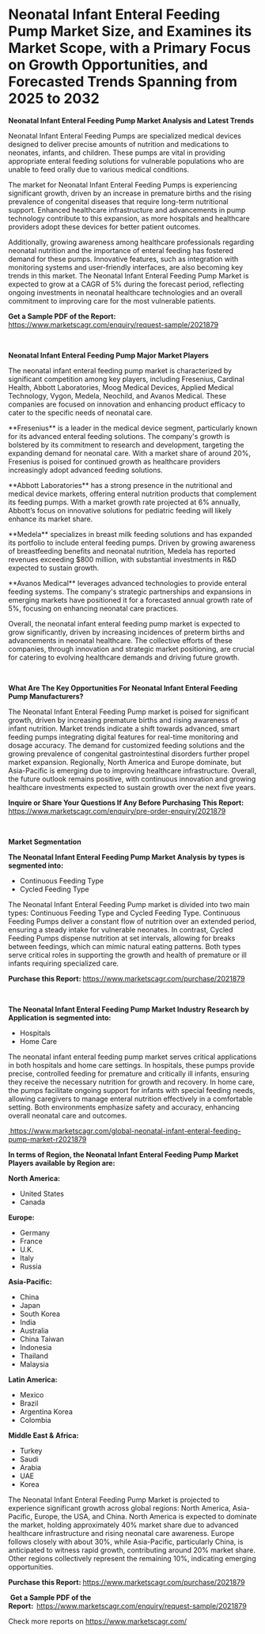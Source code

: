 <p><h1>Neonatal Infant Enteral Feeding Pump Market Size, and Examines its Market Scope, with a Primary Focus on Growth Opportunities, and Forecasted Trends Spanning from 2025 to 2032</h1></p><p><strong>Neonatal Infant Enteral Feeding Pump Market Analysis and Latest Trends</strong></p>
<p><p>Neonatal Infant Enteral Feeding Pumps are specialized medical devices designed to deliver precise amounts of nutrition and medications to neonates, infants, and children. These pumps are vital in providing appropriate enteral feeding solutions for vulnerable populations who are unable to feed orally due to various medical conditions. </p><p>The market for Neonatal Infant Enteral Feeding Pumps is experiencing significant growth, driven by an increase in premature births and the rising prevalence of congenital diseases that require long-term nutritional support. Enhanced healthcare infrastructure and advancements in pump technology contribute to this expansion, as more hospitals and healthcare providers adopt these devices for better patient outcomes.</p><p>Additionally, growing awareness among healthcare professionals regarding neonatal nutrition and the importance of enteral feeding has fostered demand for these pumps. Innovative features, such as integration with monitoring systems and user-friendly interfaces, are also becoming key trends in this market. The Neonatal Infant Enteral Feeding Pump Market is expected to grow at a CAGR of 5% during the forecast period, reflecting ongoing investments in neonatal healthcare technologies and an overall commitment to improving care for the most vulnerable patients.</p></p>
<p><strong>Get a Sample PDF of the Report:&nbsp;</strong> <a href="https://www.marketscagr.com/enquiry/request-sample/2021879?utm_campaign=3215&utm_medium=2&utm_source=Github&utm_content=ia&utm_term=29032025&utm_id=neonatal-infant-enteral-feeding-pump">https://www.marketscagr.com/enquiry/request-sample/2021879</a></p>
<p>&nbsp;</p>
<p><strong>Neonatal Infant Enteral Feeding Pump Major Market Players</strong></p>
<p><p>The neonatal infant enteral feeding pump market is characterized by significant competition among key players, including Fresenius, Cardinal Health, Abbott Laboratories, Moog Medical Devices, Applied Medical Technology, Vygon, Medela, Neochild, and Avanos Medical. These companies are focused on innovation and enhancing product efficacy to cater to the specific needs of neonatal care.</p><p>**Fresenius** is a leader in the medical device segment, particularly known for its advanced enteral feeding solutions. The company's growth is bolstered by its commitment to research and development, targeting the expanding demand for neonatal care. With a market share of around 20%, Fresenius is poised for continued growth as healthcare providers increasingly adopt advanced feeding solutions.</p><p>**Abbott Laboratories** has a strong presence in the nutritional and medical device markets, offering enteral nutrition products that complement its feeding pumps. With a market growth rate projected at 6% annually, Abbott’s focus on innovative solutions for pediatric feeding will likely enhance its market share.</p><p>**Medela** specializes in breast milk feeding solutions and has expanded its portfolio to include enteral feeding pumps. Driven by growing awareness of breastfeeding benefits and neonatal nutrition, Medela has reported revenues exceeding $800 million, with substantial investments in R&D expected to sustain growth.</p><p>**Avanos Medical** leverages advanced technologies to provide enteral feeding systems. The company's strategic partnerships and expansions in emerging markets have positioned it for a forecasted annual growth rate of 5%, focusing on enhancing neonatal care practices.</p><p>Overall, the neonatal infant enteral feeding pump market is expected to grow significantly, driven by increasing incidences of preterm births and advancements in neonatal healthcare. The collective efforts of these companies, through innovation and strategic market positioning, are crucial for catering to evolving healthcare demands and driving future growth.</p></p>
<p>&nbsp;</p>
<p><strong>What Are The Key Opportunities For Neonatal Infant Enteral Feeding Pump Manufacturers?</strong></p>
<p><p>The Neonatal Infant Enteral Feeding Pump market is poised for significant growth, driven by increasing premature births and rising awareness of infant nutrition. Market trends indicate a shift towards advanced, smart feeding pumps integrating digital features for real-time monitoring and dosage accuracy. The demand for customized feeding solutions and the growing prevalence of congenital gastrointestinal disorders further propel market expansion. Regionally, North America and Europe dominate, but Asia-Pacific is emerging due to improving healthcare infrastructure. Overall, the future outlook remains positive, with continuous innovation and growing healthcare investments expected to sustain growth over the next five years.</p></p>
<p><strong>Inquire or Share Your Questions If Any Before Purchasing This Report:</strong> <a href="https://www.marketscagr.com/enquiry/pre-order-enquiry/2021879?utm_campaign=3215&utm_medium=2&utm_source=Github&utm_content=ia&utm_term=29032025&utm_id=neonatal-infant-enteral-feeding-pump">https://www.marketscagr.com/enquiry/pre-order-enquiry/2021879</a></p>
<p>&nbsp;</p>
<p><strong>Market Segmentation</strong></p>
<p><strong>The Neonatal Infant Enteral Feeding Pump Market Analysis by types is segmented into:</strong></p>
<p><ul><li>Continuous Feeding Type</li><li>Cycled Feeding Type</li></ul></p>
<p><p>The Neonatal Infant Enteral Feeding Pump market is divided into two main types: Continuous Feeding Type and Cycled Feeding Type. Continuous Feeding Pumps deliver a constant flow of nutrition over an extended period, ensuring a steady intake for vulnerable neonates. In contrast, Cycled Feeding Pumps dispense nutrition at set intervals, allowing for breaks between feedings, which can mimic natural eating patterns. Both types serve critical roles in supporting the growth and health of premature or ill infants requiring specialized care.</p></p>
<p><strong>Purchase this Report:&nbsp;</strong><a href="https://www.marketscagr.com/purchase/2021879?utm_campaign=3215&utm_medium=2&utm_source=Github&utm_content=ia&utm_term=29032025&utm_id=neonatal-infant-enteral-feeding-pump">https://www.marketscagr.com/purchase/2021879</a></p>
<p>&nbsp;</p>
<p><strong>The Neonatal Infant Enteral Feeding Pump Market Industry Research by Application is segmented into:</strong></p>
<p><ul><li>Hospitals</li><li>Home Care</li></ul></p>
<p><p>The neonatal infant enteral feeding pump market serves critical applications in both hospitals and home care settings. In hospitals, these pumps provide precise, controlled feeding for premature and critically ill infants, ensuring they receive the necessary nutrition for growth and recovery. In home care, the pumps facilitate ongoing support for infants with special feeding needs, allowing caregivers to manage enteral nutrition effectively in a comfortable setting. Both environments emphasize safety and accuracy, enhancing overall neonatal care and outcomes.</p></p>
<p><a href="https://www.marketscagr.com/global-neonatal-infant-enteral-feeding-pump-market-r2021879?utm_campaign=3215&utm_medium=2&utm_source=Github&utm_content=ia&utm_term=29032025&utm_id=neonatal-infant-enteral-feeding-pump">&nbsp;https://www.marketscagr.com/global-neonatal-infant-enteral-feeding-pump-market-r2021879</a></p>
<p><strong>In terms of Region, the Neonatal Infant Enteral Feeding Pump Market Players available by Region are:</strong></p>
<p>
    <p> <strong> North America: </strong>
        <ul>
            <li>United States</li>
            <li>Canada</li>
        </ul>
        </p> 
    <p> <strong> Europe: </strong>
        <ul>
            <li>Germany</li>
            <li>France</li>
            <li>U.K.</li>
            <li>Italy</li>
            <li>Russia</li>
        </ul>
        </p> 
    <p> <strong> Asia-Pacific: </strong>
        <ul>
            <li>China</li>
            <li>Japan</li>
            <li>South Korea</li>
            <li>India</li>
            <li>Australia</li>
            <li>China Taiwan</li>
            <li>Indonesia</li>
            <li>Thailand</li>
            <li>Malaysia</li>
        </ul>
        </p> 
    <p> <strong> Latin America: </strong>
        <ul>
            <li>Mexico</li>
            <li>Brazil</li>
            <li>Argentina Korea</li>
            <li>Colombia</li>
        </ul>
        </p> 
    <p> <strong> Middle East & Africa: </strong>
        <ul>
            <li>Turkey</li>
            <li>Saudi</li>
            <li>Arabia</li>
            <li>UAE</li>
            <li>Korea</li>
        </ul>
    </p>
    </p>
<p><p>The Neonatal Infant Enteral Feeding Pump Market is projected to experience significant growth across global regions: North America, Asia-Pacific, Europe, the USA, and China. North America is expected to dominate the market, holding approximately 40% market share due to advanced healthcare infrastructure and rising neonatal care awareness. Europe follows closely with about 30%, while Asia-Pacific, particularly China, is anticipated to witness rapid growth, contributing around 20% market share. Other regions collectively represent the remaining 10%, indicating emerging opportunities.</p></p>
<p><strong>Purchase this Report: </strong><a href="https://www.marketscagr.com/purchase/2021879?utm_campaign=3215&utm_medium=2&utm_source=Github&utm_content=ia&utm_term=29032025&utm_id=neonatal-infant-enteral-feeding-pump">https://www.marketscagr.com/purchase/2021879</a></p>
<p>&nbsp;<strong>Get a Sample PDF of the Report:&nbsp;&nbsp;</strong><a href="https://www.marketscagr.com/enquiry/request-sample/2021879?utm_campaign=3215&utm_medium=2&utm_source=Github&utm_content=ia&utm_term=29032025&utm_id=neonatal-infant-enteral-feeding-pump">https://www.marketscagr.com/enquiry/request-sample/2021879</a></p>
<p><strong></strong></p>
<p>Check more reports on <a href="https://www.marketscagr.com/?utm_campaign=3215&utm_medium=2&utm_source=Github&utm_content=ia&utm_term=29032025&utm_id=neonatal-infant-enteral-feeding-pump">https://www.marketscagr.com/</a></p>